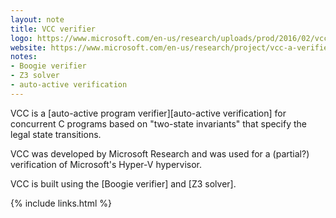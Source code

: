 ```yaml
---
layout: note
title: VCC verifier
logo: https://www.microsoft.com/en-us/research/uploads/prod/2016/02/vcc-vcc-150x139.png
website: https://www.microsoft.com/en-us/research/project/vcc-a-verifier-for-concurrent-c/
notes:
- Boogie verifier
- Z3 solver
- auto-active verification
---
```


VCC is a [auto-active program verifier][auto-active verification] for concurrent C programs
based on "two-state invariants" that specify the legal state transitions.

VCC was developed by Microsoft Research and
was used for a (partial?) verification of Microsoft's Hyper-V hypervisor.

VCC is built using the [Boogie verifier] and [Z3 solver].

{% include links.html %}
